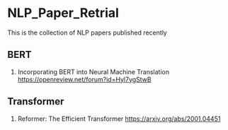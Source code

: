 # NLP_Paper_Retrial
This is the collection of NLP papers published recently

## BERT
  1. Incorporating BERT into Neural Machine Translation https://openreview.net/forum?id=Hyl7ygStwB


## Transformer
  1. Reformer: The Efficient Transformer https://arxiv.org/abs/2001.04451
